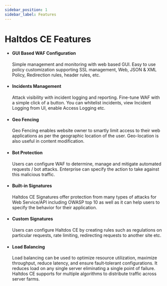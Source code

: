 ```yaml
---
sidebar_position: 1
sidebar_label: Features
---
```


# Haltdos CE Features

- #### **GUI Based WAF Configuration**  
    Simple management and monitoring with web based GUI. Easy to use policy customization supporting SSL management, Web, JSON & XML Policy, Redirection rules, header rules, etc.

- #### **Incidents Management**  
    Attack visibility with incident logging and reporting. Fine-tune WAF with a simple click of a button. You can whitelist incidents, view Incident Logging from UI, enable Access Logging etc.

- #### **Geo Fencing**  
    Geo Fencing enables website owner to smartly limit access to their web applications as per the geographic location of the user. Geo-location is also useful in content modification.

- #### **Bot Protection**  
    Users can configure WAF to determine, manage and mitigate automated requests / bot attacks. Enterprise can specify the action to take against this malicious traffic.

- #### **Built-in Signatures**  
    Haltdos CE Signatures offer protection from many types of attacks for Web Service/API including OWASP top 10 as well as it can help users to specify the behavior for their application.  

- #### **Custom Signatures**  
    Users can configure Haltdos CE by creating rules such as regulations on particular requests, rate limiting, redirecting requests to another site etc. 

- #### **Load Balancing**  
    Load balancing can be used to optimize resource utilization, maximize throughput, reduce latency, and ensure fault‑tolerant configurations. It reduces load on any single server eliminating a single point of failure. Haltdos CE supports for multiple algorithms to distribute traffic across server farms.  